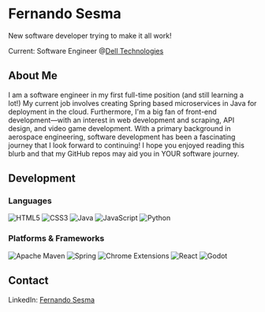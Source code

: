 # Fernando Sesma
New software developer trying to make it all work!

Current: Software Engineer @[Dell Technologies](https://github.com/dell)

## About Me
I am a software engineer in my first full-time position (and still learning a lot!) My current job involves creating Spring based microservices in Java for deployment in the cloud. Furthermore, I'm a big fan of front-end development—with an interest in web development and scraping, API design, and video game development. With a primary background in aerospace engineering, software development has been a fascinating journey that I look forward to continuing! I hope you enjoyed reading this blurb and that my GitHub repos may aid you in YOUR software journey.

## Development
### Languages
![HTML5](https://img.shields.io/badge/HTML5-E34F26?style=for-the-badge&logo=HTML5&logoColor=white)
![CSS3](https://img.shields.io/badge/CSS3-1572B6?style=for-the-badge&logo=CSS3&logoColor=white)
![Java](https://img.shields.io/badge/java-%23ED8B00.svg?style=for-the-badge&logo=java&logoColor=white)
![JavaScript](https://img.shields.io/badge/JavaScript-F7DF1E?style=for-the-badge&logo=javascript&logoColor=white)
![Python](https://img.shields.io/badge/python-3670A0?style=for-the-badge&logo=python&logoColor=ffdd54)

### Platforms & Frameworks
![Apache Maven](https://img.shields.io/badge/apache_maven-C71A36?style=for-the-badge&logo=apache-maven&logoColor=white)
![Spring](https://img.shields.io/badge/spring-%236DB33F.svg?style=for-the-badge&logo=spring&logoColor=white)
![Chrome Extensions](https://img.shields.io/badge/chrome_extensions-4C8BF5?style=for-the-badge&logo=google-chrome&logoColor=white)
![React](https://img.shields.io/badge/React-20232a?style=for-the-badge&logo=React&logoColor=61DAFB)
![Godot](https://img.shields.io/badge/Godot-478CBF?style=for-the-badge&logo=Godot-Engine&logoColor=white)

## Contact

LinkedIn: [Fernando Sesma](https://www.linkedin.com/in/fernando-sesma/)
<!---
fsesmajr/fsesmajr is a ✨ special ✨ repository because its `README.md` (this file) appears on your GitHub profile.
You can click the Preview link to take a look at your changes.
--->
